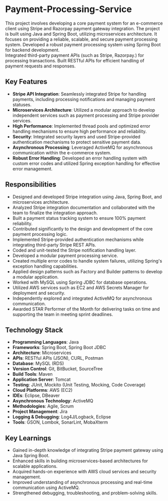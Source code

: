 # Payment-Processing-Service
This project involves developing a core payment system for an e-commerce client using Stripe and Razorpay payment gateway integration.
The project is built using Java and Spring Boot, utilizing microservices architecture. It focuses on providing a reliable, scalable, and secure payment processing system.
Developed a robust payment processing system using Spring Boot for backend development.  
Integrated third-party payment APIs (such as Stripe, Razorpay.) for processing transactions. 
Built RESTful APIs for efficient handling of payment requests and responses.

## Key Features

<!-- 
    List and briefly describe the main features of the project.
    Mention the technologies and methods used to implement these features.
-->
- **Stripe API Integration**: Seamlessly integrated Stripe for handling payments, including processing notifications and managing payment statuses.
- **Microservices Architecture**: Utilized a modular approach to develop independent services such as payment processing and Stripe provider services.
- **High Performance**: Implemented thread pools and optimized error handling mechanisms to ensure high performance and reliability.
- **Security**: Integrated security layers and used Stripe-provided authentication mechanisms to protect sensitive payment data.
- **Asynchronous Processing**: Leveraged ActiveMQ for asynchronous communication within the e-commerce system.
- **Robust Error Handling**: Developed an error handling system with custom error codes and utilized Spring exception handling for effective error management.

<!-- RESPONSIBILITIES -->
## Responsibilities

<!-- 
    List detailed responsibilities handled during the project.
    Include technical tasks, team collaboration, and problem-solving efforts.
-->
- Designed and developed Stripe integration using Java, Spring Boot, and microservices architecture.
- Analyzed Stripe integration documentation and collaborated with the team to finalize the integration approach.
- Built a payment status tracking system to ensure 100% payment reliability.
- Contributed significantly to the design and development of the core payment processing logic.
- Implemented Stripe-provided authentication mechanisms while integrating third-party Stripe REST APIs.
- Coded and unit-tested the Stripe notification handling layer.
- Developed a modular payment processing service.
- Created multiple error codes to handle system failures, utilizing Spring's exception handling capabilities.
- Applied design patterns such as Factory and Builder patterns to develop a modular application.
- Worked with MySQL using Spring JDBC for database operations.
- Utilized AWS services such as EC2 and AWS Secrets Manager for deployment and security.
- Independently explored and integrated ActiveMQ for asynchronous communication.
- Awarded STAR Performer of the Month for delivering tasks on time and supporting the team in meeting sprint deadlines.

<!-- TECHNOLOGY STACK -->
## Technology Stack

<!-- 
    List all the technologies, frameworks, tools, and languages used in the project.
-->
- **Programming Languages**: Java
- **Frameworks**: Spring Boot, Spring Boot JDBC
- **Architecture**: Microservices
- **APIs**: RESTful APIs (JSON), CURL, Postman
- **Database**: MySQL (RDS)
- **Version Control**: Git, BitBucket, SourceTree
- **Build Tools**: Maven
- **Application Server**: Tomcat
- **Testing**: JUnit, Mockito (Unit Testing, Mocking, Code Coverage)
- **Cloud Platforms**: AWS (EC2)
- **IDEs**: Eclipse, DBeaver
- **Asynchronous Technology**: ActiveMQ
- **Methodologies**: Agile, Scrum
- **Project Management**: Jira
- **Logging & Debugging**: Log4J/Logback, Eclipse
- **Tools**: GSON, Lombok, SonarLint, MobaXterm

<!-- KEY LEARNINGS -->
## Key Learnings

<!-- 
    Share personal and technical insights gained from the project.
    Highlight any challenges faced and how they were overcome.
-->
- Gained in-depth knowledge of integrating Stripe payment gateway using Java Spring Boot.
- Enhanced skills in building microservices-based architectures for scalable applications.
- Acquired hands-on experience with AWS cloud services and security management.
- Improved understanding of asynchronous processing and real-time communication using ActiveMQ.
- Strengthened debugging, troubleshooting, and problem-solving skills.
